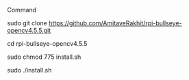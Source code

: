 Command

sudo git clone https://github.com/AmitaveRakhit/rpi-bullseye-opencv4.5.5.git


cd rpi-bullseye-opencv4.5.5

sudo chmod 775 install.sh

sudo ./install.sh
